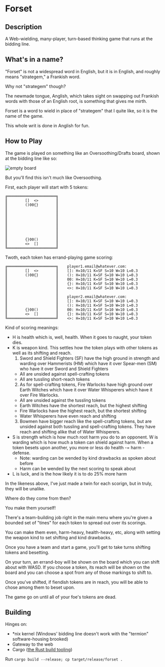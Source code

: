 # Forset

## Description

A Web-wielding, many-player, turn-based thinking game that runs at the bidding line.

## What's in a name?

"Forset" is not a widespread word in English, but it is in English, and roughly means "strategem," a Frankish word.

Why not "strategem" though?

The newmade tongue, Anglish, which takes sight on swapping out Frankish words with those of an English root, is something that gives me mirth.

Forset is a word to wield in place of "strategem" that I quite like, so it is the name of the game.

This whole writ is done in Anglish for fun.

## How to Play

The game is played on something like an Oversoothing/Drafts board, shown at the bidding line like so:

![empty board](/screenshots/empty-board.png)

But you'll find this isn't much like Oversoothing.

First, each player will start with 5 tokens:

```
╔══════════════════════╗
║        []  <>        ║
║        ()00{}        ║
║                      ║
║                      ║
║                      ║
║                      ║
║                      ║
║                      ║
║                      ║
║        {}00()        ║
║        <>  []        ║
╚══════════════════════╝
```

Twoth, each token has errand-playing game scoring:

```
╔══════════════════════╗    player1.email@whatever.com:
║        []  <>        ║    []: H=10/11 K=SF S=10 W=10 L=0.3
║        ()00{}        ║    (): H=10/11 K=SF S=10 W=10 L=0.3
║                      ║    00: H=10/11 K=SF S=10 W=10 L=0.3
║                      ║    {}: H=10/11 K=SF S=10 W=10 L=0.3
║                      ║    <>: H=10/11 K=SF S=10 W=10 L=0.3
║                      ║
║                      ║    player2.email@whatever.com:
║                      ║    []: H=10/11 K=SF S=10 W=10 L=0.3
║                      ║    (): H=10/11 K=SF S=10 W=10 L=0.3
║        {}00()        ║    00: H=10/11 K=SF S=10 W=10 L=0.3
║        <>  []        ║    {}: H=10/11 K=SF S=10 W=10 L=0.3
╚══════════════════════╝    <>: H=10/11 K=SF S=10 W=10 L=0.3
```

Kind of scoring meanings:
- H is health which is, well, health. When it goes to naught, your token dies.
- K is weapon kind. This settles how the token plays with other tokens as well as its shifting and reach.
  1. Sword and Shield Fighters (SF) have the high ground in strength and warding over Hammerists (HM) which have it over Spear-men (SM) who have it over Sword and Shield Fighters
    - All are unsided against spell-crafting tokens
    - All are tussling short-reach tokens
  2. As for spell-crafting tokens, Fire Warlocks have high ground over Earth Witches which have it over Water Whisperers which have it over Fire Warlocks.
    - All are unsided against the tussling tokens
    - Earth Witches have the shortest reach, but the highest shifting
    - Fire Warlocks have the highest reach, but the shortest shifting
    - Water Whisperers have even reach and shifting
  3. Bowmen have bigger reach like the spell-crafting tokens, but are unsided against both tussling and spell-crafting tokens. They have reach and shifting alike that of Water Whisperers.
- S is strength which is how much root harm you do to an opponent. W is warding which is how much a token can shield against harm. When a token besets upon another, you more or less do health -= harm - defense.
  + Note: warding can be wended by kind drawbacks as spoken about before
  + Harm can be wended by the next scoring to speak about
- L is luck, and is the how likely it is to do 25% more harm

In the likeness above, I've just made a twin for each scorign, but in truly, they will be unalike.

Where do they come from then?

You make them yourself!

There's a team-building job right in the main menu where you're given a bounded set of "tines" for each token to spread out over its scorings.

You can make them even, harm-heavy, health-heavy, etc, along with setting the weapon kind to set shifting and kind drawbacks.

Once you have a team and start a game, you'll get to take turns shifting tokens and besetting.

On your turn, an errand-boy will be shown on the board which you can shift about with WASD. If you choose a token, its reach will be shown on the board and you can choose a spot from any of those markings to shift to.

Once you've shifted, if fiendish tokens are in reach, you will be able to chose among them to beset upon.

The game go on until all of your foe's tokens are dead.

## Building

Hinges on:
- \*nix kernel (Windows' bidding line doesn't work with the "termion" software-housing brooked)
- Gateway to the web
- Cargo ([the Rust build tooling](https://www.rust-lang.org/tools/install))

Run `cargo build --release; cp target/release/forset .`

